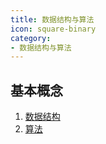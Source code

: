 ```yaml
---
title: 数据结构与算法
icon: square-binary
category:
- 数据结构与算法
---
```

## 基本概念

1. [数据结构](structure.md)
2. [算法](algo.md)